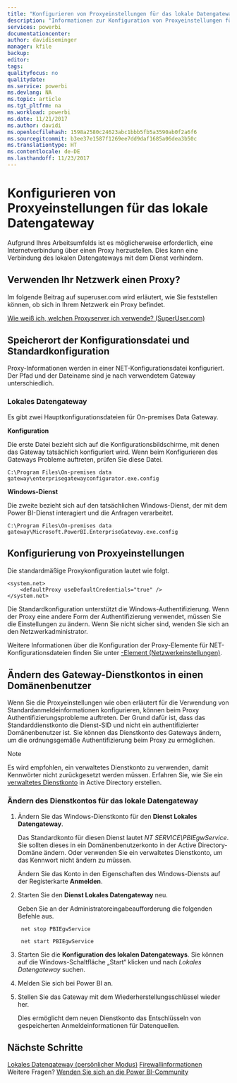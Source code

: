 ```yaml
---
title: "Konfigurieren von Proxyeinstellungen für das lokale Datengateway"
description: "Informationen zur Konfiguration von Proxyeinstellungen für On-premises Data Gateway"
services: powerbi
documentationcenter: 
author: davidiseminger
manager: kfile
backup: 
editor: 
tags: 
qualityfocus: no
qualitydate: 
ms.service: powerbi
ms.devlang: NA
ms.topic: article
ms.tgt_pltfrm: na
ms.workload: powerbi
ms.date: 11/21/2017
ms.author: davidi
ms.openlocfilehash: 1598a2580c24623abc1bbb5fb5a3590ab0f2a6f6
ms.sourcegitcommit: b3ee37e1587f1269ee7dd9daf1685a06dea3b50c
ms.translationtype: HT
ms.contentlocale: de-DE
ms.lasthandoff: 11/23/2017
---
```

# <a name="configuring-proxy-settings-for-the-on-premises-data-gateway"></a>Konfigurieren von Proxyeinstellungen für das lokale Datengateway
Aufgrund Ihres Arbeitsumfelds ist es möglicherweise erforderlich, eine Internetverbindung über einen Proxy herzustellen. Dies kann eine Verbindung des lokalen Datengateways mit dem Dienst verhindern.

## <a name="does-your-network-use-a-proxy"></a>Verwenden Ihr Netzwerk einen Proxy?
Im folgende Beitrag auf superuser.com wird erläutert, wie Sie feststellen können, ob sich in Ihrem Netzwerk ein Proxy befindet.

[Wie weiß ich, welchen Proxyserver ich verwende? (SuperUser.com)](https://superuser.com/questions/346372/how-do-i-know-what-proxy-server-im-using)

## <a name="configuration-file-location-and-default-configuration"></a>Speicherort der Konfigurationsdatei und Standardkonfiguration
Proxy-Informationen werden in einer NET-Konfigurationsdatei konfiguriert. Der Pfad und der Dateiname sind je nach verwendetem Gateway unterschiedlich.

### <a name="on-premises-data-gateway"></a>Lokales Datengateway
Es gibt zwei Hauptkonfigurationsdateien für On-premises Data Gateway.

**Konfiguration**

Die erste Datei bezieht sich auf die Konfigurationsbildschirme, mit denen das Gateway tatsächlich konfiguriert wird. Wenn beim Konfigurieren des Gateways Probleme auftreten, prüfen Sie diese Datei.

    C:\Program Files\On-premises data gateway\enterprisegatewayconfigurator.exe.config

**Windows-Dienst**

Die zweite bezieht sich auf den tatsächlichen Windows-Dienst, der mit dem Power BI-Dienst interagiert und die Anfragen verarbeitet.

    C:\Program Files\On-premises data gateway\Microsoft.PowerBI.EnterpriseGateway.exe.config

## <a name="configuring-proxy-settings"></a>Konfigurierung von Proxyeinstellungen
Die standardmäßige Proxykonfiguration lautet wie folgt.

    <system.net>
        <defaultProxy useDefaultCredentials="true" />
    </system.net>

Die Standardkonfiguration unterstützt die Windows-Authentifizierung. Wenn der Proxy eine andere Form der Authentifizierung verwendet, müssen Sie die Einstellungen zu ändern. Wenn Sie nicht sicher sind, wenden Sie sich an den Netzwerkadministrator.

Weitere Informationen über die Konfiguration der Proxy-Elemente für NET-Konfigurationsdateien finden Sie unter [<defaultProxy>-Element (Netzwerkeinstellungen)](https://msdn.microsoft.com/library/kd3cf2ex.aspx).

## <a name="changing-the-gateway-service-account-to-a-domain-user"></a>Ändern des Gateway-Dienstkontos in einen Domänenbenutzer
Wenn Sie die Proxyeinstellungen wie oben erläutert für die Verwendung von Standardanmeldeinformationen konfigurieren, können beim Proxy Authentifizierungsprobleme auftreten. Der Grund dafür ist, dass das Standarddienstkonto die Dienst-SID und nicht ein authentifizierter Domänenbenutzer ist. Sie können das Dienstkonto des Gateways ändern, um die ordnungsgemäße Authentifizierung beim Proxy zu ermöglichen.

> [!NOTE]
> Es wird empfohlen, ein verwaltetes Dienstkonto zu verwenden, damit Kennwörter nicht zurückgesetzt werden müssen. Erfahren Sie, wie Sie ein [verwaltetes Dienstkonto](https://technet.microsoft.com/library/dd548356.aspx) in Active Directory erstellen.
> 
> 

### <a name="change-the-on-premises-data-gateway-service-account"></a>Ändern des Dienstkontos für das lokale Datengateway
1. Ändern Sie das Windows-Dienstkonto für den **Dienst Lokales Datengateway**.
   
    Das Standardkonto für diesen Dienst lautet *NT SERVICE\PBIEgwService*. Sie sollten dieses in ein Domänenbenutzerkonto in der Active Directory-Domäne ändern. Oder verwenden Sie ein verwaltetes Dienstkonto, um das Kennwort nicht ändern zu müssen.
   
    Ändern Sie das Konto in den Eigenschaften des Windows-Diensts auf der Registerkarte **Anmelden**.
2. Starten Sie den **Dienst Lokales Datengateway** neu.
   
    Geben Sie an der Administratoreingabeaufforderung die folgenden Befehle aus.
   
        net stop PBIEgwService
   
        net start PBIEgwService
3. Starten Sie die **Konfiguration des lokalen Datengateways**. Sie können auf die Windows-Schaltfläche „Start“ klicken und nach *Lokales Datengateway* suchen.
4. Melden Sie sich bei Power BI an.
5. Stellen Sie das Gateway mit dem Wiederherstellungsschlüssel wieder her.
   
    Dies ermöglicht dem neuen Dienstkonto das Entschlüsseln von gespeicherten Anmeldeinformationen für Datenquellen.

## <a name="next-steps"></a>Nächste Schritte
[Lokales Datengateway (persönlicher Modus)](service-gateway-personal-mode.md)
[Firewallinformationen](service-gateway-onprem-tshoot.md#firewall-or-proxy)  
Weitere Fragen? [Wenden Sie sich an die Power BI-Community](http://community.powerbi.com/)

